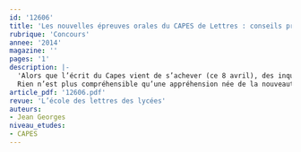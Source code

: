 ```yaml
---
id: '12606'
title: 'Les nouvelles épreuves orales du CAPES de Lettres : conseils pratiques'
rubrique: 'Concours'
annee: '2014'
magazine: ''
pages: '1'
description: |-
  'Alors que l’écrit du Capes vient de s’achever (ce 8 avril), des inquiétudes montent chez certains candidats à l’approche des épreuves orales. Ces nouvelles épreuves seraient mal circonscrites, les attentes seraient floues, la préparation aventureuse.
  Rien n’est plus compréhensible qu’une appréhension née de la nouveauté, mais rien n’est plus dangereux qu’un blocage né d’un refus de celle-ci. Les textes officiels sont clairs et, à la vérité, le changement est plus spectaculaire dans la dénomination de l’épreuve – « Mise en situation professionnelle » – que dans son déroulement, assez proche des sessions antérieures.'
article_pdf: '12606.pdf'
revue: 'L’école des lettres des lycées'
auteurs:
- Jean Georges
niveau_etudes:
- CAPES
---
```

